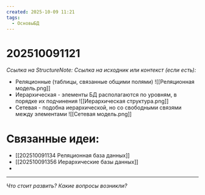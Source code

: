 ```yaml
---
created: 2025-10-09 11:21
tags:
  - ОсновыБД
---
```

# 202510091121
*Ссылка на StructureNote:*
*Ссылка на исходник или контекст (если есть):* 

- Реляционные (таблицы, связанные общими полями)
![[Реляционная модель.png]]
- Иерархическая - элементы БД располагаются по уровням, в порядке их подчинения
![[Иерархическая структура.png]]
- Сетевая - подобна иерархической, но со свободными связями между элементами
![[Сетевая модель.png]]

# Связанные идеи:
* [[202510091134 Реляционная база данных]]
* [[202510091356 Иерархические базы данных]]
* 
---

*Что стоит развить? Какие вопросы возникли?*